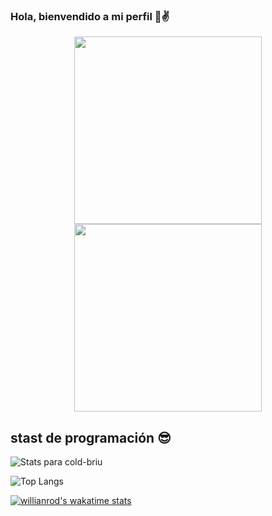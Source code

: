 ### Hola, bienvendido a mi perfil 👋✌

<div  align='center'>
<img src="https://media.giphy.com/media/BHCFcibksBxAV0FDoL/giphy.gif" width="300px" /> 
  <img src="https://i.ibb.co/5rdKXrM/japanenes-66ff.png&ipo=images" height=300px />
</div>



## stast de programación 😎
![Stats para cold-briu](https://github-readme-stats.vercel.app/api?username=ralexale&show_icons=&show_icons=true&theme=synthwave)

![Top Langs](https://github-readme-stats.vercel.app/api/top-langs/?username=ralexale&show_icons=&show_icons=true&theme=synthwave)

[![willianrod's wakatime stats](https://github-readme-stats.vercel.app/api/wakatime?username=@riilax&show_icons=&show_icons=true&theme=synthwave)](https://github.com/anuraghazra/github-readme-stats)
